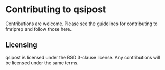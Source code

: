 # Contributing to qsipost

Contributions are welcome. Please see the guidelines for contributing to fmriprep and follow those here.

## Licensing

qsipost is licensed under the BSD 3-clause license. Any contributions will be licensed under the same terms.
